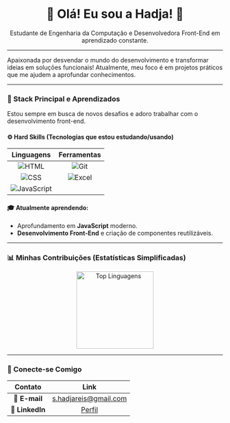 <h1 align="center">
  👋 Olá! Eu sou a Hadja! 👋
</h1>

<p align="center">
  Estudante de Engenharia da Computação e Desenvolvedora Front-End em aprendizado constante.
</p>

---

<p>
  Apaixonada por desvendar o mundo do desenvolvimento e transformar ideias em soluções funcionais! Atualmente, meu foco é em projetos práticos que me ajudem a aprofundar conhecimentos.
</p>

---

### 🚀 Stack Principal e Aprendizados

Estou sempre em busca de novos desafios e adoro trabalhar com o desenvolvimento front-end.

#### ⚙️ Hard Skills (Tecnologias que estou estudando/usando)

| Linguagens | Ferramentas |
| :---: | :---: |
| <img alt="HTML" src="https://img.shields.io/badge/HTML5-E34F26?style=for-the-badge&logo=html5&logoColor=white"/> | <img alt="Git" src="https://img.shields.io/badge/GIT-E44C30?style=for-the-badge&logo=git&logoColor=white"/> |
| <img alt="CSS" src="https://img.shields.io/badge/CSS3-1572B6?style=for-the-badge&logo=css3&logoColor=white"/> | <img alt="Excel" src="https://img.shields.io/badge/Microsoft_Excel-217346?style=for-the-badge&logo=microsoft-excel&logoColor=white"/> |
| <img alt="JavaScript" src="https://img.shields.io/badge/JavaScript-F7DF1E?style=for-the-badge&logo=javascript&logoColor=black"/> | |

#### 🎓 Atualmente aprendendo:
* Aprofundamento em **JavaScript** moderno.
* **Desenvolvimento Front-End** e criação de componentes reutilizáveis.

---

### 📊 Minhas Contribuições (Estatísticas Simplificadas)

<p align="center">
  <img height="180em" src="https://github-readme-stats.vercel.app/api/top-langs/?username=hadjars&layout=compact&theme=dracula" alt="Top Linguagens"/>


---

### 💌 Conecte-se Comigo

| Contato | Link |
| :---: | :---: |
| 📧 **E-mail** | [s.hadjareis@gmail.com](mailto:s.hadjareis@gmail.com) |
| 💼 **LinkedIn** | [Perfil](https://www.linkedin.com/in/sarah-hadja-121741303/) |

<br/>
